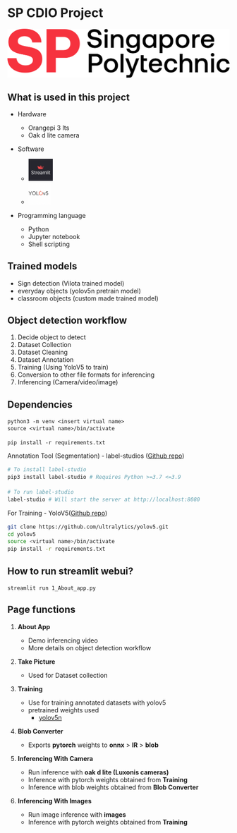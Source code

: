 # **SP CDIO Project**

![SP logo](./media/sp-logo.png)

## **What is used in this project**

- Hardware
    - Orangepi 3 lts
    - Oak d lite camera

- Software

    - <img src='./media/streamlit.jpg' width=55>
    - <img src='./media/yolov5.png'  width=50> 

- Programming language
    - Python
    - Jupyter notebook
    - Shell scripting

## **Trained models**
- Sign detection (Vilota trained model)
- everyday objects (yolov5n pretrain model)
- classroom objects (custom made trained model)

## **Object detection workflow**
1. Decide object to detect
2. Dataset Collection
3. Dataset Cleaning
4. Dataset Annotation
5. Training (Using YoloV5 to train)
6. Conversion to other file formats for inferencing
7. Inferencing (Camera/video/image)

## **Dependencies**
```
python3 -m venv <insert virtual name>
source <virtual name>/bin/activate

pip install -r requirements.txt
```

Annotation Tool (Segmentation) - label-studios ([Github repo](https://github.com/heartexlabs/label-studio))
```bash
# To install label-studio
pip3 install label-studio # Requires Python >=3.7 <=3.9

# To run label-studio 
label-studio # Will start the server at http://localhost:8080
```

For Training - YoloV5([Github repo](https://github.com/ultralytics/yolov5))
```bash
git clone https://github.com/ultralytics/yolov5.git
cd yolov5
source <virtual name>/bin/activate
pip install -r requirements.txt
```
## **How to run streamlit webui?**

```
streamlit run 1_About_app.py
```

## **Page functions**

1. **About App**
    - Demo inferencing video
    - More details on object detection workflow

2. **Take Picture**
    - Used for Dataset collection

3. **Training**
    - Use for training annotated datasets with yolov5
    - pretrained weights used
        - [yolov5n](https://github.com/ultralytics/yolov5/releases/download/v6.2/yolov5n.pt)

4. **Blob Converter**
    - Exports **pytorch** weights to **onnx** > **IR** > **blob** 

5. **Inferencing With Camera**
    - Run inference with **oak d lite (Luxonis cameras)**
    - Inference with pytorch weights obtained from **Training**
    - Inference with blob weights obtained from **Blob Converter**

6. **Inferencing With Images**
    - Run image inference with **images**
    - Inference with pytorch weights obtained from **Training**